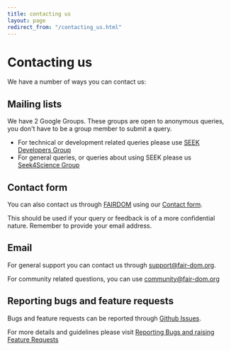 ```yaml
---
title: contacting us
layout: page
redirect_from: "/contacting_us.html"
---
```


# Contacting us

We have a number of ways you can contact us:


## Mailing lists

We have 2 Google Groups. These groups are open to anonymous queries, you don't have to be a group member to submit a query.

* For technical or development related queries please use [SEEK Developers Group](http://groups.google.com/group/seek-developers)
* For general queries, or queries about using SEEK please us [Seek4Science Group](http://groups.google.com/group/seek4science)


## Contact form

You can also contact us through [FAIRDOM](http://fair-dom.org) using our [Contact form](http://fair-dom.org/contact).

This should be used if your query or feedback is of a more confidential nature. Remember to provide your email address.

## Email

For general support you can contact us through [support@fair-dom.org](mailto:support@fair-dom.org).

For community related questions, you can use [community@fair-dom.org](mailto:community@fair-dom.org)

## Reporting bugs and feature requests

Bugs and feature requests can be reported through [Github Issues](https://fair-dom.org/issues).

For more details and guidelines please visit [Reporting Bugs and raising Feature Requests](/tech/reporting-bugs-and-features.html)



